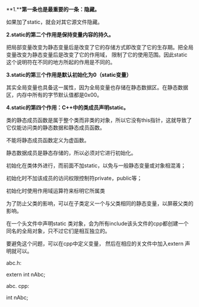 **1.****第一条也是最重要的一条：隐藏。**

  如果加了static，就会对其它源文件隐藏。

**2.static的第二个作用是保持变量内容的持久。**

  把局部变量改变为静态变量后是改变了它的存储方式即改变了它的生存期。把全局变量改变为静态变量后是改变了它的作用域， 限制了它的使用范围。因此static 这个说明符在不同的地方所起的作用是不同的。

**3.static的第三个作用是默认初始化为0（static变量）**

  其实全局变量也具备这一属性，因为全局变量也存储在静态数据区。在静态数据区，内存中所有的字节默认值都是0x00。

**4.static的第四个作用：C++中的类成员声明static。**

 类的静态成员函数是属于整个类而非类的对象，所以它没有this指针，这就导致了它仅能访问类的静态数据和静态成员函数。

不能将静态成员函数定义为虚函数。

静态数据成员是静态存储的，所以必须对它进行初始化。

初始化在类体外进行，而前面不加static，以免与一般静态变量或对象相混淆；

初始化时不加该成员的访问权限控制符private，public等；        

初始化时使用作用域运算符来标明它所属类

为了防止父类的影响，可以在子类定义一个与父类相同的静态变量，以屏蔽父类的影响。

在一个头文件中声明static 类对象，会为所有include该头文件的cpp都创建一个同名的全局对象，只不过它们是相互独立的。

要避免这个问题，可以在cpp中定义变量， 然后在相应的关文件中加入extern 声明就可以。

abc.h: 

extern int  nAbc;

abc. cpp: 

int nAbc;